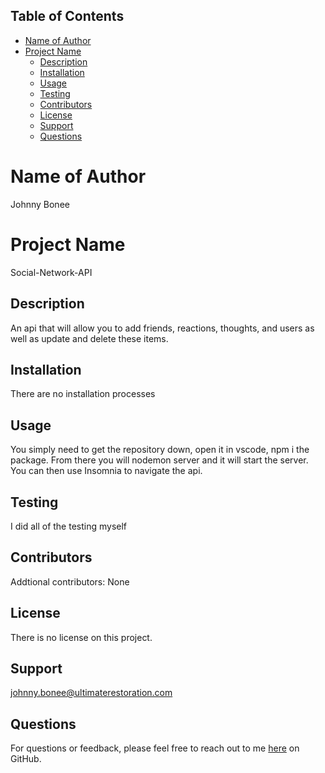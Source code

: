 
  ## Table of Contents
- [Name of Author](#name-of-author)
- [Project Name](#project-name)
  - [Description](#description)
  - [Installation](#installation)
  - [Usage](#usage)
  - [Testing](#testing)
  - [Contributors](#contributors)
  - [License](#license)
  - [Support](#support)
  - [Questions](#questions)

# Name of Author

Johnny Bonee

# Project Name

Social-Network-API

## Description

An api that will allow you to add friends, reactions, thoughts, and users as well as update and delete these items.


## Installation

There are no installation processes

## Usage

You simply need to get the repository down, open it in vscode, npm i the package. From there you will nodemon server and it will start the server. You can then use Insomnia to navigate the api.

## Testing

I did all of the testing myself

## Contributors

Addtional contributors: None

## License

There is no license on this project.

## Support

johnny.bonee@ultimaterestoration.com

## Questions

For questions or feedback, please feel free to reach out to me <a href="https://github.com/JohnnyB90">here</a> on GitHub.
  